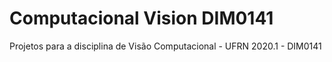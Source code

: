 # Computacional Vision DIM0141
Projetos para a disciplina de Visão Computacional - UFRN 2020.1 - DIM0141
